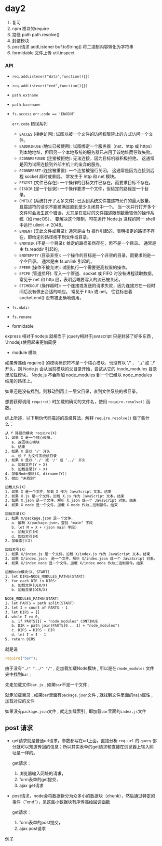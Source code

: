 # day2

1. 复习
2. npm 模块的require
3. 路径 path
   path.resolve()
4. 封装模块
5. post请求 addListener
   buf.toString() 将二进制内容转化为字符串
6. formidable 文件上传 util.inspect

### API

* `req.addListener("data",function(){})`
* `req.addListener("end",function(){})`
* `path.extname`
* `path.basename`
* `fs.access` `err.code == 'ENOENT'`

    `err.code` 错误系列

    * `EACCES` (拒绝访问): 试图以被一个文件的访问权限禁止的方式访问一个文件。
    * `EADDRINUSE` (地址已被使用): 试图绑定一个服务器（net、http 或 https）到本地地址，但因另一个本地系统的服务器已占用了该地址而导致失败。
    * `ECONNREFUSED` (连接被拒绝): 无法连接，因为目标机器积极拒绝。 这通常是因为试图连接到外部主机上的废弃的服务。
    * `ECONNRESET` (连接被重置): 一个连接被强行关闭。 这通常是因为连接到远程 socket 超时或重启。 常发生于 http 和 net 模块。
    * `EEXIST` (文件已存在): 一个操作的目标文件已存在，而要求目标不存在。
    * `EISDIR` (是一个目录): 一个操作要求一个文件，但给定的路径是一个目录。
    * `EMFILE` (系统打开了太多文件): 已达到系统文件描述符允许的最大数量，且描述符的请求不能被满足直到至少关闭其中一个。 当一次并行打开多个文件时会发生这个错误，尤其是在进程的文件描述限制数量较低的操作系统（如 macOS）。 要解决这个限制，可在运行 Node.js 进程的同一 shell 中运行 ulimit -n 2048。
    * `ENOENT` (无此文件或目录): 通常是由 fs 操作引起的，表明指定的路径不存在，即给定的路径找不到文件或目录。
    * `ENOTDIR` (不是一个目录): 给定的路径虽然存在，但不是一个目录。 通常是由 fs.readdir 引起的。
    * `ENOTEMPTY` (目录非空): 一个操作的目标是一个非空的目录，而要求的是一个空目录。 通常是由 fs.unlink 引起的。
    * `EPERM` (操作不被允许): 试图执行一个需要更高权限的操作。
    * `EPIPE` (管道损坏): 写入一个管道、socket 或 FIFO 时没有进程读取数据。 常见于 net 和 http 层，表明远端要写入的流已被关闭。
    * `ETIMEDOUT` (操作超时): 一个连接或发送的请求失败，因为连接方在一段时间后没有做出合适的响应。 常见于 http 或 net。 往往标志着 socket.end() 没有被正确地调用。

* `fs.mkdir`
* `fs.rename`
* formidable


express 相对于nodejs
就相当于 jquery相对于javascript
只是封装了好多东西 , 让nodejs使用起来更加简便

* module 模块

如果传递给 require() 的模块标识符不是一个核心模块，也没有以 '/' 、 '../' 或 './' 开头，则 Node.js 会从当前模块的父目录开始，尝试从它的 /node_modules 目录里加载模块。 Node.js 不会附加 node_modules 到一个已经以 node_modules 结尾的路径上。

如果还是没有找到，则移动到再上一层父目录，直到文件系统的根目录。

想要获得调用 `require()` 时加载的确切的文件名，使用 `require.resolve()` 函数。

综上所述，以下用伪代码描述的高级算法，解释 `require.resolve()` 做了些什么：

```txt
从 Y 路径的模块 require(X)
1. 如果 X 是一个核心模块，
   a. 返回核心模块
   b. 结束
2. 如果 X 是以 '/' 开头
   a. 设 Y 为文件系统根目录
3. 如果 X 是以 './' 或 '/' 或 '../' 开头
   a. 加载文件(Y + X)
   b. 加载目录(Y + X)
4. 加载Node模块(X, dirname(Y))
5. 抛出 "未找到"

加载文件(X)
1. 如果 X 是一个文件，加载 X 作为 JavaScript 文本。结束
2. 如果 X.js 是一个文件，加载 X.js 作为 JavaScript 文本。结束
3. 如果 X.json 是一个文件，解析 X.json 成一个 JavaScript 对象。结束
4. 如果 X.node 是一个文件，加载 X.node 作为二进制插件。结束

加载目录(X)
1. 如果 X/package.json 是一个文件，
   a. 解析 X/package.json，查找 "main" 字段
   b. let M = X + (json main 字段)
   c. 加载文件(M)
   d. 加载索引(M)
2. 加载索引(X)

加载索引(X)
1. 如果 X/index.js 是一个文件，加载 X/index.js 作为 JavaScript 文本。结束
3. 如果 X/index.json  是一个文件，解析 X/index.json 成一个 JavaScript 对象。结束
4. 如果 X/index.node 是一个文件，加载 X/index.node 作为二进制插件。结束

加载Node模块(X, START)
1. let DIRS=NODE_MODULES_PATHS(START)
2. for each DIR in DIRS:
   a. 加载文件(DIR/X)
   b. 加载目录(DIR/X)

NODE_MODULES_PATHS(START)
1. let PARTS = path split(START)
2. let I = count of PARTS - 1
3. let DIRS = []
4. while I >= 0,
   a. if PARTS[I] = "node_modules" CONTINUE
   b. DIR = path join(PARTS[0 .. I] + "node_modules")
   c. DIRS = DIRS + DIR
   d. let I = I - 1
5. return DIRS
```

就是说
```javascript
require("bar");
```

由于没有`"./" "../" "/"` , 走加载加载Node模块 , 所以是在`/node_modules` 文件夹中找到`bar` ;

先走加载文件`bar.js` , 如果`bar`不是一个文件 ;

就走加载目录 , 如果`bar`里面有`package.json`文件 , 就找到文件里面的`main`属性 , 加载对应的文件

如果没有`package.json`文件 , 就走加载索引 , 即加载`bar`里面的`index.js`文件


## post 请求

* get请求就是普通url请求，参数都写在url上面，直接分析 `req.url` 的 `query` 部分就可以知道传回的信息；所以其实表单的get请求和直接在浏览器上输入网址是一样的。

    get请求：
    1. 浏览器输入网址的请求，
    2. form表单的get提交，
    3. ajax get请求

* post请求，node会将数据拆分为众多小的数据块（chunk），然后通过特定的事件（“end”），见这些小数据块有序传递给回调函数

    get请求：
    1. form表单的post提交，
    2. ajax post请求

[例子](./06_post_get.js)